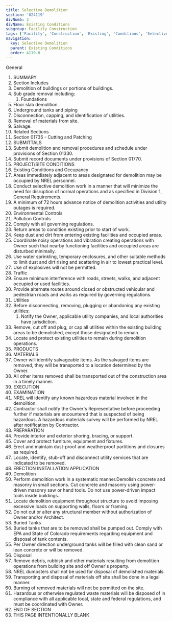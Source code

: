 ```yaml
---
title: Selective Demolition
section: '024119'
divNumb: 2
divName: Existing Conditions
subgroup: Facility Construction
tags: ['Facility', 'Construction', 'Existing', 'Conditions', 'Selective', 'Demolition']
navigation:
  key: Selective Demolition
  parent: Existing Conditions
  order: 4119.0
---
```



General
   1. SUMMARY
   1. Section Includes
   1. Demolition of buildings or portions of buildings.
   1. Sub grade removal including:
      1. Foundations
   1. Floor slab demolition
   1. Underground tanks and piping
   1. Disconnection, capping, and identification of utilities.
   1. Removal of materials from site.
   1. Salvage.
   1. Related Sections
   1. Section 01735 - Cutting and Patching
   1. SUBMITTALS
   1. Submit demolition and removal procedures and schedule under provisions of Section 01330.
   1. Submit record documents under provisions of Section 01770.
   1. PROJECT/SITE CONDITIONS
   1. Existing Conditions and Occupancy
   1. Areas immediately adjacent to areas designated for demolition may be occupied by NREL personnel.
   1. Conduct selective demolition work in a manner that will minimize the need for disruption of normal operations and as specified in Division 1, General Requirements.
   1. A minimum of 72 hours advance notice of demolition activities and utility outages is required.
   1. Environmental Controls
   1. Pollution Controls
   1. Comply with all governing regulations.
   1. Return areas to condition existing prior to start of work.
   1. Keep dust and dirt from entering existing facilities and occupied areas.
   1. Coordinate noisy operations and vibration creating operations with Owner such that nearby functioning facilities and occupied areas are disturbed minimally.
   1. Use water sprinkling, temporary enclosures, and other suitable methods to limit dust and dirt rising and scattering in air to lowest practical level.
   1. Use of explosives will not be permitted.
   1. Traffic
   1. Ensure minimum interference with roads, streets, walks, and adjacent occupied or used facilities.
   1. Provide alternate routes around closed or obstructed vehicular and pedestrian roads and walks as required by governing regulations.
   1. Utilities
   1. Before disconnecting, removing, plugging or abandoning any existing utilities:
      1. Notify the Owner, applicable utility companies, and local authorities have jurisdiction.
   1. Remove, cut off and plug, or cap all utilities within the existing building areas to be demolished, except those designated to remain.
   1. Locate and protect existing utilities to remain during demolition operations.
   1. PRODUCTS
   1. MATERIALS
   1. Owner will identify salvageable items. As the salvaged items are removed, they will be transported to a location determined by the Owner.
   1. All other items removed shall be transported out of the construction area in a timely manner.
   1. EXECUTION
   1. EXAMINATION
   1. NREL will identify any known hazardous material involved in the demolition.
   1. Contractor shall notify the Owner's Representative before proceeding further if materials are encountered that is suspected of being hazardous. A hazardous materials survey will be performed by NREL after notification by Contractor.
   1. PREPARATION
   1. Provide interior and exterior shoring, bracing, or support.
   1. Cover and protect furniture, equipment and fixtures.
   1. Erect and maintain dust-proof and weatherproof partitions and closures as required.
   1. Locate, identify, stub-off and disconnect utility services that are indicated to be removed.
   1. ERECTION INSTALLATION APPLICATION
   1. Demolition
   1. Perform demolition work in a systematic manner.Demolish concrete and masonry in small sections. Cut concrete and masonry using power-driven masonry saw or hand tools. Do not use power-driven impact tools inside buildings.
   1. Locate demolition equipment throughout structure to avoid imposing excessive loads on supporting walls, floors or framing.
   1. Do not cut or alter any structural member without authorization of Owner and/or Architect.
   1. Buried Tanks
   1. Buried tanks that are to be removed shall be pumped out. Comply with EPA and State of Colorado requirements regarding equipment and disposal of tank contents.
   1. Per Owner direction underground tanks will be filled with clean sand or lean concrete or will be removed.
   1. Disposal
   1. Remove debris, rubbish and other materials resulting from demolition operations from building site and off Owner's property.
   1. NREL dumpsters shall not be used for disposal of demolished materials.
   1. Transporting and disposal of materials off site shall be done in a legal manner.
   1. Burning of removed materials will not be permitted on the site.
   1. Hazardous or otherwise regulated waste materials will be disposed of in compliance with all applicable local, state and federal regulations, and must be coordinated with Owner.
   1. END OF SECTION
   1. THIS PAGE INTENTIONALLY BLANK

